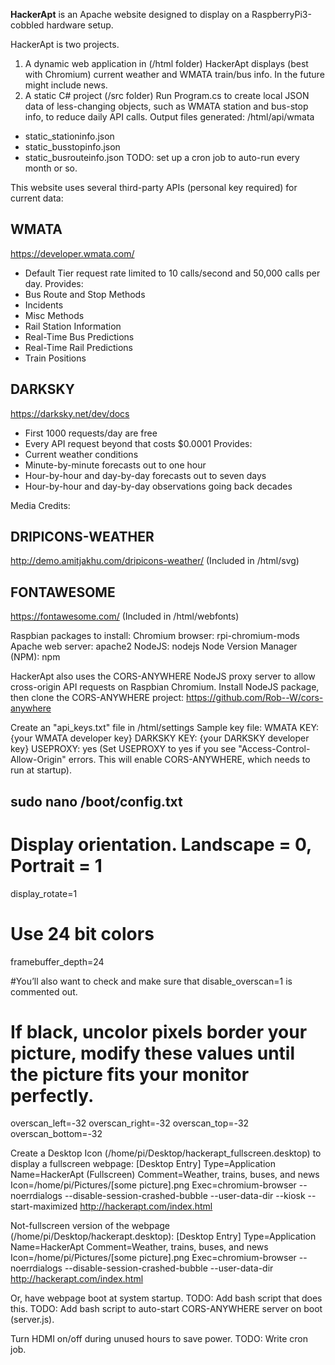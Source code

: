 **HackerApt** is an Apache website designed to display on a RaspberryPi3-cobbled hardware setup.
 
HackerApt is two projects.

1. A dynamic web application in (/html folder)
HackerApt displays (best with Chromium) current weather and WMATA train/bus info. In the future might include news.
2. A static C# project (/src folder) 
Run Program.cs to create local JSON data of less-changing objects, such as WMATA station and bus-stop info, to reduce daily API calls.
Output files generated: /html/api/wmata
- static_stationinfo.json
- static_busstopinfo.json
- static_busrouteinfo.json
TODO: set up a cron job to auto-run every month or so.

This website uses several third-party APIs (personal key required) for current data:

## WMATA
https://developer.wmata.com/
- Default Tier request rate limited to 10 calls/second and 50,000 calls per day.
Provides:
- Bus Route and Stop Methods
- Incidents
- Misc Methods
- Rail Station Information
- Real-Time Bus Predictions
- Real-Time Rail Predictions
- Train Positions

## DARKSKY
https://darksky.net/dev/docs
- First 1000 requests/day are free
- Every API request beyond that costs $0.0001
Provides:
- Current weather conditions
- Minute-by-minute forecasts out to one hour
- Hour-by-hour and day-by-day forecasts out to seven days
- Hour-by-hour and day-by-day observations going back decades

Media Credits: 
## DRIPICONS-WEATHER
http://demo.amitjakhu.com/dripicons-weather/
(Included in /html/svg)

## FONTAWESOME
https://fontawesome.com/
(Included in /html/webfonts)

Raspbian packages to install:
Chromium browser:
rpi-chromium-mods
Apache web server:
apache2
NodeJS:
nodejs
Node Version Manager (NPM):
npm

HackerApt also uses the CORS-ANYWHERE NodeJS proxy server to allow cross-origin API requests on Raspbian Chromium.
Install NodeJS package, then clone the CORS-ANYWHERE project:
https://github.com/Rob--W/cors-anywhere

Create an "api_keys.txt" file in /html/settings
Sample key file:
WMATA KEY: {your WMATA developer key}
DARKSKY KEY: {your DARKSKY developer key}
USEPROXY: yes
(Set USEPROXY to yes if you see "Access-Control-Allow-Origin" errors. This will enable CORS-ANYWHERE, which needs to run at startup).

sudo nano /boot/config.txt
--------------------------
# Display orientation. Landscape = 0, Portrait = 1
display_rotate=1

# Use 24 bit colors
framebuffer_depth=24

#You’ll also want to check and make sure that disable_overscan=1 is commented out.
# If black, uncolor pixels border your picture, modify these values until the picture fits your monitor perfectly.
overscan_left=-32
overscan_right=-32
overscan_top=-32
overscan_bottom=-32

Create a Desktop Icon (/home/pi/Desktop/hackerapt_fullscreen.desktop) to display a fullscreen webpage:
[Desktop Entry]
Type=Application
Name=HackerApt (Fullscreen)
Comment=Weather, trains, buses, and news
Icon=/home/pi/Pictures/[some picture].png
Exec=chromium-browser --noerrdialogs --disable-session-crashed-bubble --user-data-dir --kiosk --start-maximized http://hackerapt.com/index.html

Not-fullscreen version of the webpage (/home/pi/Desktop/hackerapt.desktop):
[Desktop Entry]
Type=Application
Name=HackerApt
Comment=Weather, trains, buses, and news
Icon=/home/pi/Pictures/[some picture].png
Exec=chromium-browser --noerrdialogs --disable-session-crashed-bubble --user-data-dir http://hackerapt.com/index.html

Or, have webpage boot at system startup.
TODO: Add bash script that does this.
TODO: Add bash script to auto-start CORS-ANYWHERE server on boot (server.js).

Turn HDMI on/off during unused hours to save power.
TODO: Write cron job.